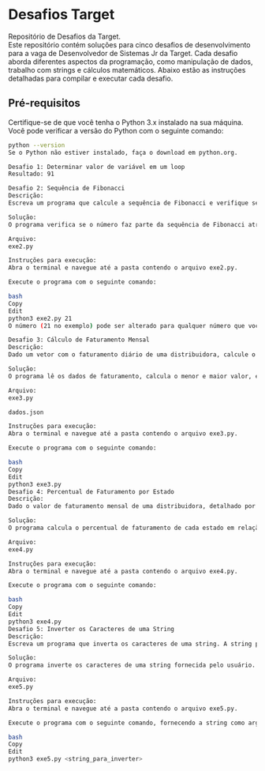 # Desafios Target

Repositório de Desafios da Target.  
Este repositório contém soluções para cinco desafios de desenvolvimento para a vaga de Desenvolvedor de Sistemas Jr da Target. Cada desafio aborda diferentes aspectos da programação, como manipulação de dados, trabalho com strings e cálculos matemáticos. Abaixo estão as instruções detalhadas para compilar e executar cada desafio.

## Pré-requisitos

Certifique-se de que você tenha o Python 3.x instalado na sua máquina. Você pode verificar a versão do Python com o seguinte comando:

```bash
python --version
Se o Python não estiver instalado, faça o download em python.org.

Desafio 1: Determinar valor de variável em um loop
Resultado: 91

Desafio 2: Sequência de Fibonacci
Descrição:
Escreva um programa que calcule a sequência de Fibonacci e verifique se um número pertence a ela.

Solução:
O programa verifica se o número faz parte da sequência de Fibonacci através de uma condição matemática.

Arquivo:
exe2.py

Instruções para execução:
Abra o terminal e navegue até a pasta contendo o arquivo exe2.py.

Execute o programa com o seguinte comando:

bash
Copy
Edit
python3 exe2.py 21
O número (21 no exemplo) pode ser alterado para qualquer número que você deseja verificar se pertence à sequência de Fibonacci.

Desafio 3: Cálculo de Faturamento Mensal
Descrição:
Dado um vetor com o faturamento diário de uma distribuidora, calcule o menor e maior valor de faturamento ocorrido no mês, e o número de dias em que o faturamento foi superior à média mensal. Dias sem faturamento (valor 0) devem ser ignorados no cálculo da média.

Solução:
O programa lê os dados de faturamento, calcula o menor e maior valor, e verifica os dias com faturamento superior à média mensal.

Arquivo:
exe3.py

dados.json

Instruções para execução:
Abra o terminal e navegue até a pasta contendo o arquivo exe3.py.

Execute o programa com o seguinte comando:

bash
Copy
Edit
python3 exe3.py
Desafio 4: Percentual de Faturamento por Estado
Descrição:
Dado o valor de faturamento mensal de uma distribuidora, detalhado por estado, calcule o percentual de representação que cada estado teve no faturamento total.

Solução:
O programa calcula o percentual de faturamento de cada estado em relação ao total mensal.

Arquivo:
exe4.py

Instruções para execução:
Abra o terminal e navegue até a pasta contendo o arquivo exe4.py.

Execute o programa com o seguinte comando:

bash
Copy
Edit
python3 exe4.py
Desafio 5: Inverter os Caracteres de uma String
Descrição:
Escreva um programa que inverta os caracteres de uma string. A string pode ser fornecida como entrada através do terminal.

Solução:
O programa inverte os caracteres de uma string fornecida pelo usuário.

Arquivo:
exe5.py

Instruções para execução:
Abra o terminal e navegue até a pasta contendo o arquivo exe5.py.

Execute o programa com o seguinte comando, fornecendo a string como argumento:

bash
Copy
Edit
python3 exe5.py <string_para_inverter>
